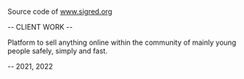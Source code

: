 Source code of www.sigred.org

-- CLIENT WORK --

Platform to sell anything online within the community of mainly young people safely, simply and fast.

-- 2021, 2022